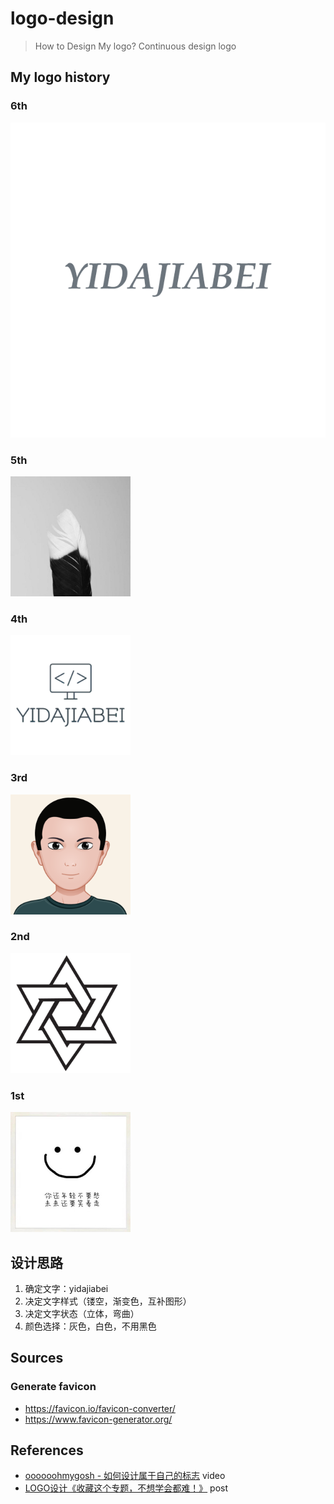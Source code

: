 # logo-design

> How to Design My logo? Continuous design logo

## My logo history

### 6th

![6th](assets/images/6th.png)

### 5th

![5th](assets/images/5th.png)

### 4th

![4th](assets/images/4th.png)

### 3rd

![3rd](assets/images/3rd.png)

### 2nd

![2nd](assets/images/2nd.png)

### 1st

![1st](assets/images/1st.png)

## 设计思路

1. 确定文字：yidajiabei
2. 决定文字样式（镂空，渐变色，互补图形）
3. 决定文字状态（立体，弯曲）
4. 颜色选择：灰色，白色，不用黑色

## Sources

### Generate favicon

- <https://favicon.io/favicon-converter/>
- <https://www.favicon-generator.org/>

## References

- [oooooohmygosh - 如何设计属于自己的标志](https://www.bilibili.com/video/BV1aT4y1w7yL) video
- [LOGO设计《收藏这个专题，不想学会都难！》](https://www.uisdc.com/20-logo-design-thoughts) post
